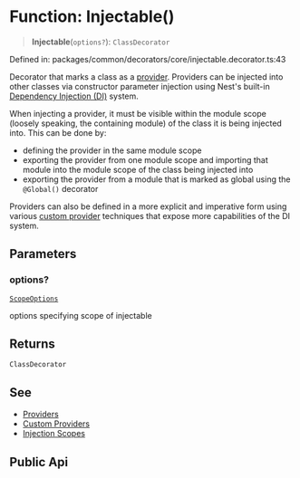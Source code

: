 # Function: Injectable()

> **Injectable**(`options?`): `ClassDecorator`

Defined in: packages/common/decorators/core/injectable.decorator.ts:43

Decorator that marks a class as a [provider](https://docs.nestjs.com/providers).
Providers can be injected into other classes via constructor parameter injection
using Nest's built-in [Dependency Injection (DI)](https://docs.nestjs.com/providers#dependency-injection)
system.

When injecting a provider, it must be visible within the module scope (loosely
speaking, the containing module) of the class it is being injected into. This
can be done by:

- defining the provider in the same module scope
- exporting the provider from one module scope and importing that module into the
  module scope of the class being injected into
- exporting the provider from a module that is marked as global using the
  `@Global()` decorator

Providers can also be defined in a more explicit and imperative form using
various [custom provider](https://docs.nestjs.com/fundamentals/custom-providers) techniques that expose
more capabilities of the DI system.

## Parameters

### options?

[`ScopeOptions`](../interfaces/ScopeOptions.md)

options specifying scope of injectable

## Returns

`ClassDecorator`

## See

 - [Providers](https://docs.nestjs.com/providers)
 - [Custom Providers](https://docs.nestjs.com/fundamentals/custom-providers)
 - [Injection Scopes](https://docs.nestjs.com/fundamentals/injection-scopes)

## Public Api
